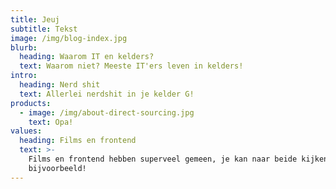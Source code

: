 ```yaml
---
title: Jeuj
subtitle: Tekst
image: /img/blog-index.jpg
blurb:
  heading: Waarom IT en kelders?
  text: Waarom niet? Meeste IT'ers leven in kelders!
intro:
  heading: Nerd shit
  text: Allerlei nerdshit in je kelder G!
products:
  - image: /img/about-direct-sourcing.jpg
    text: Opa!
values:
  heading: Films en frontend
  text: >-
    Films en frontend hebben superveel gemeen, je kan naar beide kijken
    bijvoorbeeld!
---
```


